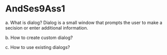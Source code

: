 # AndSes9Ass1

a. What is dialog?
Dialog is a small window that prompts the user to make a secision or enter additional information.

b. How to create custom dialog?


c. How to use existing dialogs?
